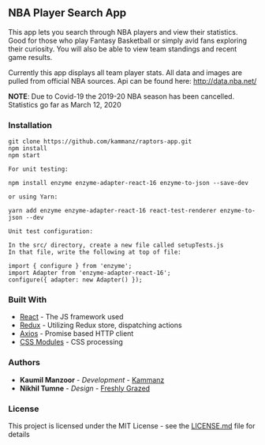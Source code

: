 ## NBA Player Search App

This app lets you search through NBA players and view their statistics. Good for those who play Fantasy Basketball or simply avid fans exploring their curiosity. You will also be able to view team standings and recent game results.

Currently this app displays all team player stats. All data and images are pulled from official NBA sources. Api can be found here: http://data.nba.net/

**NOTE**: Due to Covid-19 the 2019-20 NBA season has been cancelled. Statistics go far as March 12, 2020

### Installation

```
git clone https://github.com/kammanz/raptors-app.git
npm install
npm start

For unit testing:

npm install enzyme enzyme-adapter-react-16 enzyme-to-json --save-dev

or using Yarn: 

yarn add enzyme enzyme-adapter-react-16 react-test-renderer enzyme-to-json --dev

Unit test configuration:

In the src/ directory, create a new file called setupTests.js
In that file, write the following at top of file:

import { configure } from 'enzyme';
import Adapter from 'enzyme-adapter-react-16';
configure({ adapter: new Adapter() });
```

### Built With

- [React](https://reactjs.org/) - The JS framework used
- [Redux](https://github.com/reduxjs/react-redux) - Utilizing Redux store, dispatching actions
- [Axios](https://github.com/axios/axios) - Promise based HTTP client
- [CSS Modules](https://github.com/css-modules/css-modules) - CSS processing

### Authors

- **Kaumil Manzoor** - _Development_ - [Kammanz](http://kammanz.com/)
- **Nikhil Tumne** - _Design_ - [Freshly Grazed](http://freshlygrazed.com/)

### License

This project is licensed under the MIT License - see the [LICENSE.md](https://www.mit.edu/~amini/LICENSE.md) file for details
